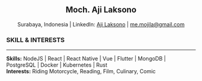 <h2 align="center">
  Moch. Aji Laksono
</h2>
<p align="center">
  Surabaya, Indonesia | LinkedIn: <a href="https://www.linkedin.com/in/mojila/">Aji Laksono</a> | <a href="mailto:me.mojila@gmail.com">me.mojila@gmail.com</a>
</p>

<h3>SKILL & INTERESTS</h3>
<hr/>
<p>
  <b>Skills:</b> NodeJS | React | React Native | Vue | Flutter | MongoDB | PostgreSQL | Docker | Kubernetes | Rust
  <br/>
  <b>Interests:</b> Riding Motorcycle, Reading, Film, Culinary, Comic
</p>
